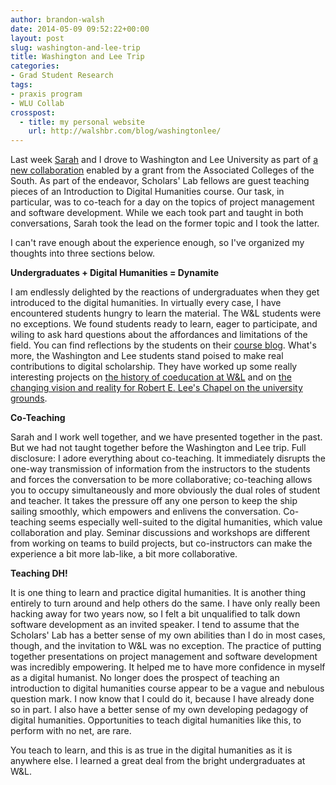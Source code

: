 ```yaml
---
author: brandon-walsh
date: 2014-05-09 09:52:22+00:00
layout: post
slug: washington-and-lee-trip
title: Washington and Lee Trip
categories:
- Grad Student Research
tags:
- praxis program
- WLU Collab
crosspost:
  - title: my personal website
    url: http://walshbr.com/blog/washingtonlee/
---
```


Last week [Sarah](http://www.scholarslab.org/people/sarah-storti/) and I drove to Washington and Lee University as part of [a new collaboration](http://news.blogs.wlu.edu/2014/01/30/wl-announces-digital-humanities-partnership-with-uva/) enabled by a grant from the Associated Colleges of the South. As part of the endeavor, Scholars' Lab fellows are guest teaching pieces of an Introduction to Digital Humanities course. Our task, in particular, was to co-teach for a day on the topics of project management and software development. While we each took part and taught in both conversations, Sarah took the lead on the former topic and I took the latter.

I can't rave enough about the experience enough, so I've organized my thoughts into three sections below.

**Undergraduates + Digital Humanities = Dynamite**

I am endlessly delighted by the reactions of undergraduates when they get introduced to the digital humanities. In virtually every case, I have encountered students hungry to learn the material. The W&L students were no exceptions. We found students ready to learn, eager to participate, and wiling to ask hard questions about the affordances and limitations of the field. You can find reflections by the students on their [course blog](http://dhintro.academic.wlu.edu/). What's more, the Washington and Lee students stand poised to make real contributions to digital scholarship. They have worked up some really interesting projects on [the history of coeducation at W&L](http://beyondbowties.academic.wlu.edu/) and on [the changing vision and reality for Robert E. Lee's Chapel on the university grounds](http://leechapel.academic.wlu.edu/).

**Co-Teaching**

Sarah and I work well together, and we have presented together in the past. But we had not taught together before the Washington and Lee trip. Full disclosure: I adore everything about co-teaching. It immediately disrupts the one-way transmission of information from the instructors to the students and forces the conversation to be more collaborative; co-teaching allows you to occupy simultaneously and more obviously the dual roles of student and teacher. It takes the pressure off any one person to keep the ship sailing smoothly, which empowers and enlivens the conversation. Co-teaching seems especially well-suited to the digital humanities, which value collaboration and play. Seminar discussions and workshops are different from working on teams to build projects, but co-instructors can make the experience a bit more lab-like, a bit more collaborative.

**Teaching DH!**

It is one thing to learn and practice digital humanities. It is another thing entirely to turn around and help others do the same. I have only really been hacking away for two years now, so I felt a bit unqualified to talk down software development as an invited speaker. I tend to assume that the Scholars' Lab has a better sense of my own abilities than I do in most cases, though, and the invitation to W&L was no exception. The practice of putting together presentations on project management and software development was incredibly empowering. It helped me to have more confidence in myself as a digital humanist. No longer does the prospect of teaching an introduction to digital humanities course appear to be a vague and nebulous question mark. I now know that I could do it, because I have already done so in part. I also have a better sense of my own developing pedagogy of digital humanities. Opportunities to teach digital humanities like this, to perform with no net, are rare.

You teach to learn, and this is as true in the digital humanities as it is anywhere else. I learned a great deal from the bright undergraduates at W&L.
